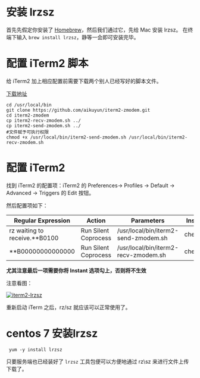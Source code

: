 # 安装 lrzsz

首先先假定你安装了 [Homebrew](https://brew.sh/)，然后我们通过它，先给 Mac 安装 lrzsz。
在终端下输入 `brew install lrzsz`，静等一会即可安装完毕。

# 配置 iTerm2 脚本

给 iTerm2 加上相应配置前需要下载两个别人已经写好的脚本文件。

[下载地址](https://github.com/aikuyun/iterm2-zmodem)

```shell
cd /usr/local/bin
git clone https://github.com/aikuyun/iterm2-zmodem.git
cd iterm2-zmodem
cp iterm2-recv-zmodem.sh ../
cp iterm2-send-zmodem.sh ../
#文件赋予可执行权限
chmod +x /usr/local/bin/iterm2-send-zmodem.sh /usr/local/bin/iterm2-recv-zmodem.sh
```

# 配置 iTerm2

找到 iTerm2 的配置项：iTerm2 的 Preferences-> Profiles -> Default -> Advanced -> Triggers 的 Edit 按钮。

然后配置项如下：

| Regular Expression              | Action               | Parameters                           | Instant |
| ------------------------------- | -------------------- | ------------------------------------ | ------- |
| rz waiting to receive.\*\*B0100 | Run Silent Coprocess | /usr/local/bin/iterm2-send-zmodem.sh | checked |
| \*\*B00000000000000             | Run Silent Coprocess | /usr/local/bin/iterm2-recv-zmodem.sh | checked |

**尤其注意最后一项需要你将 Instant 选项勾上，否则将不生效**

注意看图：

[![iterm2-lrzsz](https://img.piegg.cn/iterm2-lrzsz.png)](https://img.piegg.cn/iterm2-lrzsz.png)

重新启动 iTerm 之后，rz/sz 就应该可以正常使用了。

# centos 7 安装lrzsz

```shell
 yum -y install lrzsz
```

只要服务端也已经装好了 `lrzsz` 工具包便可以方便地通过 rz\sz 来进行文件上传下载了。
